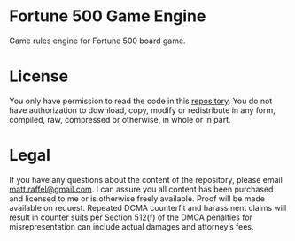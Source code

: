 # Fortune 500 Game Engine
Game rules engine for Fortune 500 board game.

# License
You only have permission to read the code in this [repository](https://github.com/tatmanblue/F500-GE).  You do not have authorization to download, copy, modify or redistribute in any form, compiled, raw, compressed or otherwise, in whole or in part.

# Legal
If you have any questions about the content of the repository, please email matt.raffel@gmail.com. I can assure you all content has been purchased and licensed to me or is otherwise freely available. Proof will be made available on request. Repeated DCMA counterfit and harassment claims will result in counter suits per Section 512(f) of the DMCA penalties for misrepresentation can include actual damages and attorney’s fees.
